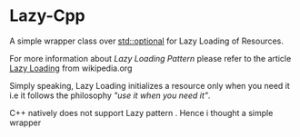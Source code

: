 # Lazy-Cpp
A simple wrapper class over [std::optional](https://www.bfilipek.com/2018/05/using-optional.html) for Lazy Loading of Resources.

For more information about *Lazy Loading Pattern* please refer to the article [Lazy Loading](https://en.wikipedia.org/wiki/Lazy_loading) from wikipedia.org

Simply speaking, Lazy Loading initializes a resource only when you need it i.e it follows the philosophy *"use it when you need it"*. 

C++ natively does not support Lazy pattern . Hence i thought a simple wrapper 
<!--stackedit_data:
eyJoaXN0b3J5IjpbODU0MTYzNTY5XX0=
-->